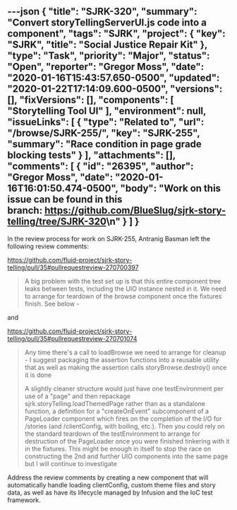 ---json
{
  "title": "SJRK-320",
  "summary": "Convert storyTellingServerUI.js code into a component",
  "tags": "SJRK",
  "project": {
    "key": "SJRK",
    "title": "Social Justice Repair Kit"
  },
  "type": "Task",
  "priority": "Major",
  "status": "Open",
  "reporter": "Gregor Moss",
  "date": "2020-01-16T15:43:57.650-0500",
  "updated": "2020-01-22T17:14:09.600-0500",
  "versions": [],
  "fixVersions": [],
  "components": [
    "Storytelling Tool UI"
  ],
  "environment": null,
  "issueLinks": [
    {
      "type": "Related to",
      "url": "/browse/SJRK-255/",
      "key": "SJRK-255",
      "summary": "Race condition in page grade blocking tests"
    }
  ],
  "attachments": [],
  "comments": [
    {
      "id": "26395",
      "author": "Gregor Moss",
      "date": "2020-01-16T16:01:50.474-0500",
      "body": "Work on this issue can be found in this branch: <https://github.com/BlueSlug/sjrk-story-telling/tree/SJRK-320>\n"
    }
  ]
}
---
In the review process for work on SJRK-255, Antranig Basman left the following review comments:

<https://github.com/fluid-project/sjrk-story-telling/pull/35#pullrequestreview-270700397>

> A big problem with the test set up is that this entire component tree leaks between tests, including the UIO instance nested in it. We need to arrange for teardown of the browse component once the fixtures finish. See below -

and

<https://github.com/fluid-project/sjrk-story-telling/pull/35#pullrequestreview-270701074>

> Any time there's a call to loadBrowse we need to arrange for cleanup - I suggest packaging the assertion functions into a reusable utility that as well as making the assertion calls storyBrowse.destroy() once it is done
>
> A slightly cleaner structure would just have one testEnvironment per use of a "page" and then repackage sjrk.storyTelling.loadThemedPage rather than as a standalone function, a definition for a "createOnEvent" subcomponent of a PageLoader component which fires on the completion of the I/O for /stories (and /clientConfig, with boiling, etc.). Then you could rely on the standard teardown of the testEnvironment to arrange for destruction of the PageLoader once you were finished tinkering with it in the fixtures. This might be enough in itself to stop the race on constructing the 2nd and further UIO components into the same page but I will continue to investigate

Address the review comments by creating a new component that will automatically handle loading clientConfig, custom theme files and story data, as well as have its lifecycle managed by Infusion and the IoC test framework.

        
